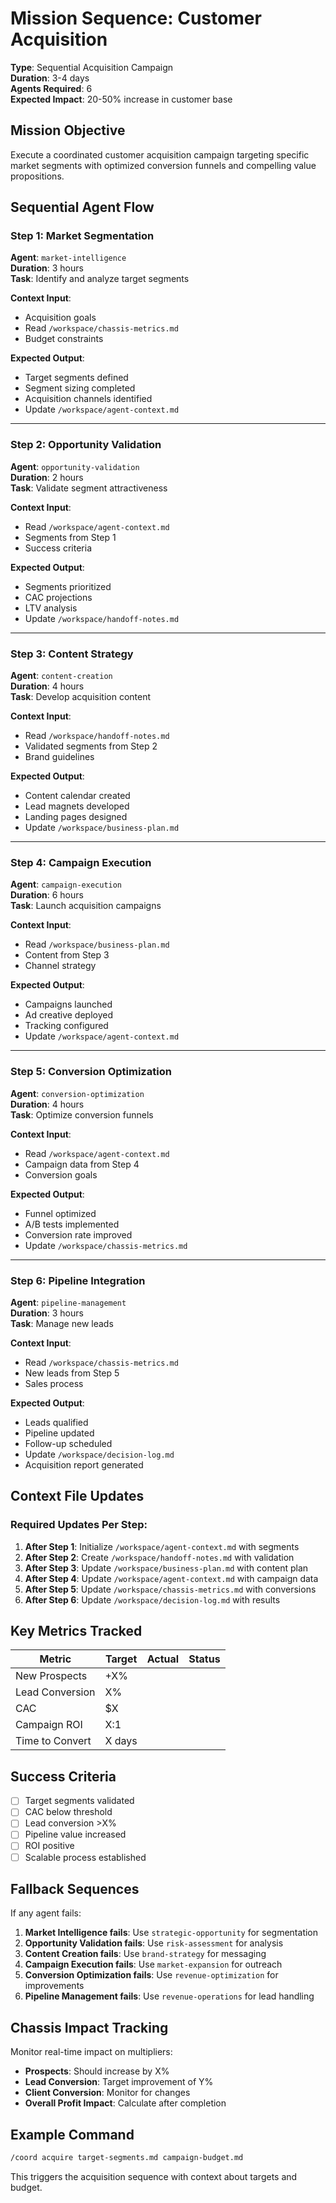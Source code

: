 # Mission Sequence: Customer Acquisition

**Type**: Sequential Acquisition Campaign  
**Duration**: 3-4 days  
**Agents Required**: 6  
**Expected Impact**: 20-50% increase in customer base

## Mission Objective
Execute a coordinated customer acquisition campaign targeting specific market segments with optimized conversion funnels and compelling value propositions.

## Sequential Agent Flow

### Step 1: Market Segmentation
**Agent**: `market-intelligence`  
**Duration**: 3 hours  
**Task**: Identify and analyze target segments

**Context Input**:
- Acquisition goals
- Read `/workspace/chassis-metrics.md`
- Budget constraints

**Expected Output**:
- Target segments defined
- Segment sizing completed
- Acquisition channels identified
- Update `/workspace/agent-context.md`

---

### Step 2: Opportunity Validation
**Agent**: `opportunity-validation`  
**Duration**: 2 hours  
**Task**: Validate segment attractiveness

**Context Input**:
- Read `/workspace/agent-context.md`
- Segments from Step 1
- Success criteria

**Expected Output**:
- Segments prioritized
- CAC projections
- LTV analysis
- Update `/workspace/handoff-notes.md`

---

### Step 3: Content Strategy
**Agent**: `content-creation`  
**Duration**: 4 hours  
**Task**: Develop acquisition content

**Context Input**:
- Read `/workspace/handoff-notes.md`
- Validated segments from Step 2
- Brand guidelines

**Expected Output**:
- Content calendar created
- Lead magnets developed
- Landing pages designed
- Update `/workspace/business-plan.md`

---

### Step 4: Campaign Execution
**Agent**: `campaign-execution`  
**Duration**: 6 hours  
**Task**: Launch acquisition campaigns

**Context Input**:
- Read `/workspace/business-plan.md`
- Content from Step 3
- Channel strategy

**Expected Output**:
- Campaigns launched
- Ad creative deployed
- Tracking configured
- Update `/workspace/agent-context.md`

---

### Step 5: Conversion Optimization
**Agent**: `conversion-optimization`  
**Duration**: 4 hours  
**Task**: Optimize conversion funnels

**Context Input**:
- Read `/workspace/agent-context.md`
- Campaign data from Step 4
- Conversion goals

**Expected Output**:
- Funnel optimized
- A/B tests implemented
- Conversion rate improved
- Update `/workspace/chassis-metrics.md`

---

### Step 6: Pipeline Integration
**Agent**: `pipeline-management`  
**Duration**: 3 hours  
**Task**: Manage new leads

**Context Input**:
- Read `/workspace/chassis-metrics.md`
- New leads from Step 5
- Sales process

**Expected Output**:
- Leads qualified
- Pipeline updated
- Follow-up scheduled
- Update `/workspace/decision-log.md`
- Acquisition report generated

## Context File Updates

### Required Updates Per Step:
1. **After Step 1**: Initialize `/workspace/agent-context.md` with segments
2. **After Step 2**: Create `/workspace/handoff-notes.md` with validation
3. **After Step 3**: Update `/workspace/business-plan.md` with content plan
4. **After Step 4**: Update `/workspace/agent-context.md` with campaign data
5. **After Step 5**: Update `/workspace/chassis-metrics.md` with conversions
6. **After Step 6**: Update `/workspace/decision-log.md` with results

## Key Metrics Tracked

| Metric | Target | Actual | Status |
|--------|--------|--------|--------|
| New Prospects | +X% | | |
| Lead Conversion | X% | | |
| CAC | $X | | |
| Campaign ROI | X:1 | | |
| Time to Convert | X days | | |

## Success Criteria
- [ ] Target segments validated
- [ ] CAC below threshold
- [ ] Lead conversion >X%
- [ ] Pipeline value increased
- [ ] ROI positive
- [ ] Scalable process established

## Fallback Sequences
If any agent fails:
1. **Market Intelligence fails**: Use `strategic-opportunity` for segmentation
2. **Opportunity Validation fails**: Use `risk-assessment` for analysis
3. **Content Creation fails**: Use `brand-strategy` for messaging
4. **Campaign Execution fails**: Use `market-expansion` for outreach
5. **Conversion Optimization fails**: Use `revenue-optimization` for improvements
6. **Pipeline Management fails**: Use `revenue-operations` for lead handling

## Chassis Impact Tracking
Monitor real-time impact on multipliers:
- **Prospects**: Should increase by X%
- **Lead Conversion**: Target improvement of Y%
- **Client Conversion**: Monitor for changes
- **Overall Profit Impact**: Calculate after completion

## Example Command
```bash
/coord acquire target-segments.md campaign-budget.md
```

This triggers the acquisition sequence with context about targets and budget.